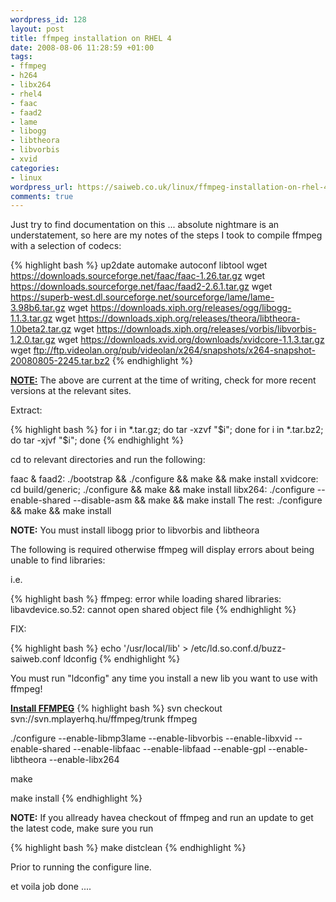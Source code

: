 ```yaml
--- 
wordpress_id: 128
layout: post
title: ffmpeg installation on RHEL 4
date: 2008-08-06 11:28:59 +01:00
tags: 
- ffmpeg
- h264
- libx264
- rhel4
- faac
- faad2
- lame
- libogg
- libtheora
- libvorbis
- xvid
categories: 
- linux
wordpress_url: https://saiweb.co.uk/linux/ffmpeg-installation-on-rhel-4
comments: true
---
```

Just try to find documentation on this ... absolute nightmare is an understatement, so here are my notes of the steps I took to compile ffmpeg with a selection of codecs:

{% highlight bash %}
up2date automake autoconf libtool
wget https://downloads.sourceforge.net/faac/faac-1.26.tar.gz
wget https://downloads.sourceforge.net/faac/faad2-2.6.1.tar.gz
wget https://superb-west.dl.sourceforge.net/sourceforge/lame/lame-3.98b6.tar.gz
wget https://downloads.xiph.org/releases/ogg/libogg-1.1.3.tar.gz
wget https://downloads.xiph.org/releases/theora/libtheora-1.0beta2.tar.gz
wget https://downloads.xiph.org/releases/vorbis/libvorbis-1.2.0.tar.gz
wget https://downloads.xvid.org/downloads/xvidcore-1.1.3.tar.gz
wget ftp://ftp.videolan.org/pub/videolan/x264/snapshots/x264-snapshot-20080805-2245.tar.bz2
{% endhighlight %}

<b><u>NOTE:</u></b> The above are current at the time of writing, check for more recent versions at the relevant sites.

Extract:

{% highlight bash %}
 for i in *.tar.gz; do tar -xzvf "$i"; done
 for i in *.tar.bz2; do tar -xjvf "$i"; done
{% endhighlight %}

cd to relevant directories and run the following:

faac &amp; faad2:  ./bootstrap &&amp; ./configure &&amp; make &&amp; make install
xvidcore: cd build/generic; ./configure &&amp; make &&amp; make install
libx264: ./configure --enable-shared --disable-asm &&amp; make &&amp; make install
The rest: ./configure &&amp; make &&amp; make install

<b>NOTE:</b> You must install libogg prior to libvorbis and libtheora

The following is required otherwise ffmpeg will display errors about being unable to find libraries:

i.e.

{% highlight bash %}
ffmpeg: error while loading shared libraries: libavdevice.so.52: cannot open shared object file
{% endhighlight %}

FIX: 

{% highlight bash %}
echo '/usr/local/lib' > /etc/ld.so.conf.d/buzz-saiweb.conf
ldconfig
{% endhighlight %}

You must run "ldconfig" any time you install a new lib you want to use with ffmpeg!

<b><u>Install FFMPEG</u></b>
{% highlight bash %}
svn checkout svn://svn.mplayerhq.hu/ffmpeg/trunk ffmpeg

./configure --enable-libmp3lame --enable-libvorbis --enable-libxvid --enable-shared --enable-libfaac --enable-libfaad --enable-gpl --enable-libtheora --enable-libx264

make

make install
{% endhighlight %}


<b>NOTE:</b> If you allready havea checkout of ffmpeg and run an update to get the latest code, make sure you run

{% highlight bash %}
make distclean
{% endhighlight %}

Prior to running the configure line.

et voila job done ....
